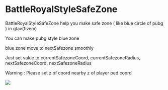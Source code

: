# BattleRoyalStyleSafeZone
BattleRoyalStyleSafeZone help you make safe zone ( like blue circle of pubg ) in gtav(fivem)

You can make pubg style blue zone

blue zone move to nextSafezone smoothly





Just set value to 
currentSafezoneCoord,
currentSafezoneRadius,
nextSafezoneCoord,
nextSafezoneRadius

Warning : Please set z of coord nearby z of player ped coord



![](dsf.gif)
